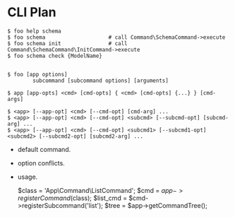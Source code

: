 CLI Plan
========

    $ foo help schema
    $ foo schema                    # call Command\SchemaCommand->execute
    $ foo schema init               # call Command\SchemaCommand\InitCommand->execute
    $ foo schema check {ModelName}


    $ foo [app options] 
            subcommand [subcommand options] [arguments]

    $ app [app-opts] <cmd> [cmd-opts] { <cmd> [cmd-opts] {...} } [cmd-args]

    $ <app> [--app-opt] <cmd> [--cmd-opt] [cmd-arg] ...
    $ <app> [--app-opt] <cmd> [--cmd-opt] <subcmd> [--subcmd-opt] [subcmd-arg] ...
    $ <app> [--app-opt] <cmd> [--cmd-opt] <subcmd1> [--subcmd1-opt] <subcmd2> [--subcmd2-opt] [subcmd2-arg] ...
    

- default command.
- option conflicts.
- usage.


    $class = 'App\Command\ListCommand';
    $cmd = $app->registerCommand($class);
    $list_cmd = $cmd->registerSubcommand('list');
    $tree = $app->getCommandTree();
